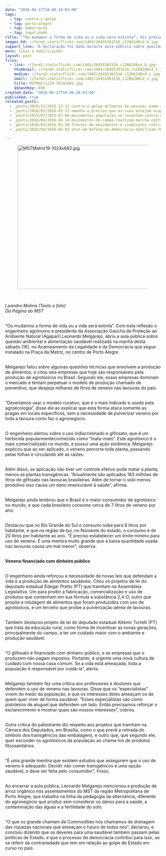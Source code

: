 ```yaml
---
date: "2016-04-17T10:40:16-03:00"
tags:
  - tag: contra-o-golpe
  - tag: porto-alegre
  - tag: democracia
  - tag: legalidade
title: "“Ou mudamos a forma de vida ou a vida será extinta”, diz presidente da Agapan"
images_hd: //farm2.staticflickr.com/1465/26455361516_c12662d8cd_b.jpg
support_line: "A declaração foi dada durante aula pública sobre questão ambiental e alimentação saudável realizada  no Acampamento da Legalidade e da Democracia em POA. "
menu: lutas e mobilizações
layout: post
files:
  - link: //farm2.staticflickr.com/1465/26455361516_c12662d8cd_b.jpg
    thumbnail: //farm2.staticflickr.com/1465/26455361516_c12662d8cd_t.jpg
    medium: //farm2.staticflickr.com/1465/26455361516_c12662d8cd_z.jpg
    small: //farm2.staticflickr.com/1465/26455361516_c12662d8cd_n.jpg
    title: MSTMatriz19-1024x682.jpg
    $$hashKey: 03K
created_date: "2016-04-17T10:46:28-03:00"
published: true
releated_posts:
  - _posts/2015/12/2015-12-17-contra-o-golpe-milhares-de-pessoas-saem-as-ruas-na-bahia.md
  - _posts/2016/03/2016-03-17-amanha-e-preciso-que-as-ruas-estejam-ocupadas-por-gente-que-nao-tem-medo-da-direita-diz-valter-pomar.md
  - _posts/2015/07/2015-07-06-movimentos-populares-se-levantam-contra-o-golpe.md
  - _posts/2016/04/2016-04-14-movimentos-do-campo-realizam-marcha-contra-o-golpe-em-porto-alegre.md
  - _posts/2016/03/2016-03-30-frentes-de-movimentos-e-sindicatos-realizam-atos-contra-golpe-nesta-quinta-31.md
  - _posts/2016/04/2016-04-01-atos-em-defesa-da-democracia-mobilizam-700-mil-pessoas-em-todo-o-pais.md

---
```

<figure class="image"><img alt="MSTMatriz19-1024x682.jpg" height="466" src="//farm2.staticflickr.com/1465/26455361516_c12662d8cd_b.jpg" width="700" />
<figcaption></figcaption>
</figure>

<p>&nbsp;</p>

<p><em>Leandro Molina (Texto e foto)<br />
Da P&aacute;gina do MST&nbsp;</em></p>

<p><br />
&ldquo;Ou mudamos a forma de vida ou a vida ser&aacute; extinta&rdquo;. Com esta reflex&atilde;o o engenheiro agr&ocirc;nomo e presidente da Associa&ccedil;&atilde;o Ga&uacute;cha de Prote&ccedil;&atilde;o ao Ambiente Natural (Agapan),Leonardo Melgarejo, abriu a aula p&uacute;blica sobre quest&atilde;o ambiental e alimenta&ccedil;&atilde;o saud&aacute;vel realizada na manh&atilde; desta s&aacute;bado (16), no Acampamento da Legalidade e da Democracia que segue instalado na Pra&ccedil;a da Matriz, no centro de Porto Alegre.</p>

<p><br />
Melgarejo falou sobre algumas quest&otilde;es t&eacute;cnicas que envolvem a produ&ccedil;&atilde;o de alimentos, e citou seis empresas que hoje s&atilde;o respons&aacute;veis pela produ&ccedil;&atilde;o de agrot&oacute;xicos no Brasil. Segundo ele, essas empresas dominam o mercado e tentam perpetuar o modelo de produ&ccedil;&atilde;o chamado de preventivo, que despeja milhares de litros de veneno nas lavouras do pa&iacute;s.</p>

<p><br />
&ldquo;Dever&iacute;amos usar o modelo curativo, que &eacute; o mais indicado e usado pela agroecologia&rdquo;, disse ele ao explicar que esta forma ataca somente as pragas em locais espec&iacute;ficos, sem a necessidade de pulverizar veneno por toda a lavoura como faz o agroneg&oacute;cio.</p>

<p><br />
O engenheiro alertou sobre o uso indiscriminado e glifosato, que &eacute; um herbicida popularmenteconhecido como &ldquo;mata-mato&rdquo;. Este agrot&oacute;xico &eacute; o mais comercializado no mundo, e possui uma a&ccedil;&atilde;o sist&ecirc;mica. Melgarejo explicou que ao ser aplicado, o veneno percorre toda planta, passando pelas folhas e circulando at&eacute; as ra&iacute;zes.</p>

<p><br />
Al&eacute;m disso, se aplica&ccedil;&atilde;o n&atilde;o tiver um controle efetivo pode matar a planta, menos as plantas transg&ecirc;nicas. &ldquo;Anualmente s&atilde;o aplicados 183 milh&otilde;es de litros de glifosato nas lavouras brasileiras. Al&eacute;m de tornar o solo menos produtivo isso causa um dano imensur&aacute;vel &agrave; sa&uacute;de&rdquo;, afirma.</p>

<p><br />
Melgarejo ainda lembrou que o Brasil &eacute; o maior consumidor de agrot&oacute;xico no mundo, e que cada brasileiro consome cerca de 7 litros de veneno por ano.</p>

<p><br />
Destacou que no Rio Grande do Sul o consumo sobe para 8 litros por habitante, e que na regi&atilde;o de Iju&iacute;, no Noroeste do estado, o consumo &eacute; de 20 litros por habitante ao ano. &ldquo;&Eacute; preciso estabelecer um limite m&iacute;nimo para uso de veneno. &Eacute; uma mentira muito grande que a baixa quantidade usada nas lavouras causa um mal menor&rdquo;, observa.</p>

<p><br />
<strong>Veneno financiado com dinheiro p&uacute;blico</strong></p>

<p><br />
O engenheiro ainda refor&ccedil;ou a necessidade de novas leis que defendam a vida e a produ&ccedil;&atilde;o de alimentos saud&aacute;veis. Citou os projetos de lei do deputado estadual Edegar Pretto (PT) que tramitam na Assembleia Legislativa. Um para proibir a fabrica&ccedil;&atilde;o, comercializa&ccedil;&atilde;o e uso de produtos que contenham em sua f&oacute;rmula a subst&acirc;ncia 2,4-D, outro que prop&otilde;e a rotulagem de alimentos que foram produzidos com uso de agrot&oacute;xicos, e um terceiro que pro&iacute;be a pulveriza&ccedil;&atilde;o a&eacute;rea de lavouras.</p>

<p><br />
Tamb&eacute;m destacou projeto de lei do deputado estadual Altemir Tortelli (PT) que trata da educa&ccedil;&atilde;o rural, como forma de incentivar as novas gera&ccedil;&otilde;es, principalmente do campo, a ter um cuidado maior com o ambiente e produ&ccedil;&atilde;o saud&aacute;vel.</p>

<p><br />
&ldquo;O glifosato &eacute; financiado com dinheiro p&uacute;blico, e as empresas que o produzem n&atilde;o pagam impostos. Portanto, &eacute; urgente uma nova cultura de cuidado com nossa casa comum. Se a vida est&aacute; amea&ccedil;ada, toda a popula&ccedil;&atilde;o &eacute; respons&aacute;vel por cuid&aacute;-la&rdquo;, alerta.</p>

<p><br />
Melgarejo tamb&eacute;m fez uma cr&iacute;tica aos professores e doutores que defendem o uso de veneno nas lavouras. Disse que os &ldquo;especialistas&rdquo; vivem do medo da popula&ccedil;&atilde;o, e que os interesses deles amea&ccedil;am os de quem quer viver de forma saud&aacute;vel. &ldquo;Esses especialistas s&atilde;o como pistoleiros de aluguel que defendem um lado. Ent&atilde;o precisamos refor&ccedil;ar o esclarecimento e mostrar quais s&atilde;o nossos interesses&rdquo;, cobrou.</p>

<p><br />
Outra cr&iacute;tica do palestrante diz respeito aos projetos que tramitam na C&acirc;mara dos Deputados, em Bras&iacute;lia, como o que prev&ecirc; a retirada do s&iacute;mbolo dos transg&ecirc;nicos das embalagens, e outro que, que segundo ele, quer esconder os agrot&oacute;xicos da popula&ccedil;&atilde;o ao chama-los de produtos fitossanit&aacute;rios.</p>

<p><br />
&ldquo;&Eacute; uma grande mentira que existem estudos que assegurem que o uso de veneno &eacute; adequado. Decidir n&atilde;o comer transg&ecirc;nicos &eacute; uma op&ccedil;&atilde;o saud&aacute;vel, e deve ser feita pelo consumidor&rdquo;, frisou.</p>

<p><br />
Ao encerrar a aula p&uacute;blica, Leonardo Melgarejo mencionou a produ&ccedil;&atilde;o de arroz org&acirc;nico nos assentamentos do MST&nbsp;da regi&atilde;o Metropolitana de Porto Alegre, que trabalha na linha da pedagogia da altern&acirc;ncia, diferente do agroneg&oacute;cio que produz sem considerar os danos para a sa&uacute;de, a contamina&ccedil;&atilde;o das &aacute;guas e a fertilidade do solo.</p>

<p><br />
&ldquo;O que os grande chamam de Commodities n&oacute;s chamamos de drenagem das riquezas nacionais que amea&ccedil;am o futuro de todos n&oacute;s&rdquo;, declarou, e concluiu dizendo que os deveres para uma saud&aacute;vel tamb&eacute;m passam pelas pol&iacute;ticas de Estado, e que o processo de democracia contribui para isso, ao se referir da contrariedade que tem em rela&ccedil;&atilde;o ao golpe de Estado em curso no pa&iacute;s.</p>

